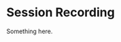 [title]: # (Session Recording)
[tags]: # (XXX)
[priority]: # (3800)
# Session Recording
Something here.
